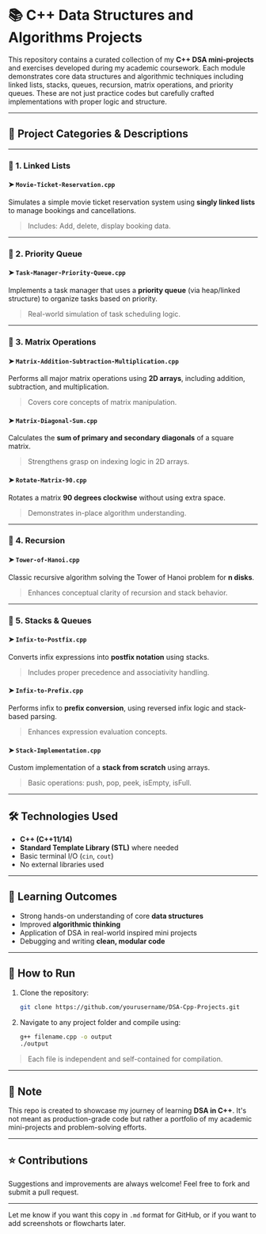 # 📚 C++ Data Structures and Algorithms Projects

This repository contains a curated collection of my **C++ DSA mini-projects** and exercises developed during my academic coursework. Each module demonstrates core data structures and algorithmic techniques including linked lists, stacks, queues, recursion, matrix operations, and priority queues. These are not just practice codes but carefully crafted implementations with proper logic and structure.

---

## 📂 Project Categories & Descriptions

---

### 🔗 1. **Linked Lists**

#### ➤ `Movie-Ticket-Reservation.cpp`

Simulates a simple movie ticket reservation system using **singly linked lists** to manage bookings and cancellations.

> Includes: Add, delete, display booking data.

---

### 🧠 2. **Priority Queue**

#### ➤ `Task-Manager-Priority-Queue.cpp`

Implements a task manager that uses a **priority queue** (via heap/linked structure) to organize tasks based on priority.

> Real-world simulation of task scheduling logic.

---

### 🔢 3. **Matrix Operations**

#### ➤ `Matrix-Addition-Subtraction-Multiplication.cpp`

Performs all major matrix operations using **2D arrays**, including addition, subtraction, and multiplication.

> Covers core concepts of matrix manipulation.

#### ➤ `Matrix-Diagonal-Sum.cpp`

Calculates the **sum of primary and secondary diagonals** of a square matrix.

> Strengthens grasp on indexing logic in 2D arrays.

#### ➤ `Rotate-Matrix-90.cpp`

Rotates a matrix **90 degrees clockwise** without using extra space.

> Demonstrates in-place algorithm understanding.

---

### 🔁 4. **Recursion**

#### ➤ `Tower-of-Hanoi.cpp`

Classic recursive algorithm solving the Tower of Hanoi problem for **n disks**.

> Enhances conceptual clarity of recursion and stack behavior.

---

### 🧱 5. **Stacks & Queues**

#### ➤ `Infix-to-Postfix.cpp`

Converts infix expressions into **postfix notation** using stacks.

> Includes proper precedence and associativity handling.

#### ➤ `Infix-to-Prefix.cpp`

Performs infix to **prefix conversion**, using reversed infix logic and stack-based parsing.

> Enhances expression evaluation concepts.

#### ➤ `Stack-Implementation.cpp`

Custom implementation of a **stack from scratch** using arrays.

> Basic operations: push, pop, peek, isEmpty, isFull.

---

## 🛠️ Technologies Used

* **C++ (C++11/14)**
* **Standard Template Library (STL)** where needed
* Basic terminal I/O (`cin`, `cout`)
* No external libraries used

---

## 🎯 Learning Outcomes

* Strong hands-on understanding of core **data structures**
* Improved **algorithmic thinking**
* Application of DSA in real-world inspired mini projects
* Debugging and writing **clean, modular code**

---

## 📎 How to Run

1. Clone the repository:

   ```bash
   git clone https://github.com/yourusername/DSA-Cpp-Projects.git
   ```

2. Navigate to any project folder and compile using:

   ```bash
   g++ filename.cpp -o output  
   ./output
   ```

> Each file is independent and self-contained for compilation.

---

## 📌 Note

This repo is created to showcase my journey of learning **DSA in C++**. It's not meant as production-grade code but rather a portfolio of my academic mini-projects and problem-solving efforts.

---

## ⭐ Contributions

Suggestions and improvements are always welcome! Feel free to fork and submit a pull request.

---

Let me know if you want this copy in `.md` format for GitHub, or if you want to add screenshots or flowcharts later.
